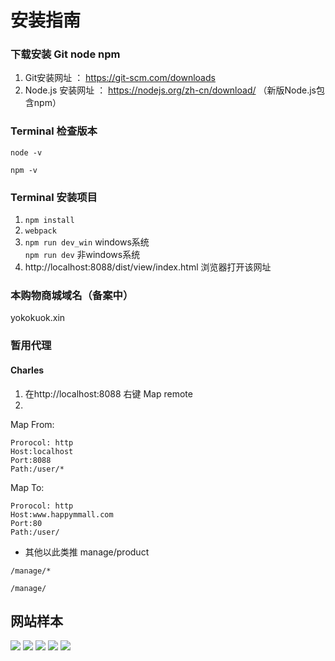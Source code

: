 # 安装指南

### 下载安装 Git node npm

1. Git安装网址      ：  https://git-scm.com/downloads
2. Node.js 安装网址 ：  https://nodejs.org/zh-cn/download/ （新版Node.js包含npm）

### Terminal 检查版本
```
node -v  
```
```
npm -v
```

### Terminal 安装项目

1. ```npm install```
2. ```webpack ```
3. ```npm run dev_win```  windows系统   
   ```npm run dev```    非windows系统
4. http://localhost:8088/dist/view/index.html  浏览器打开该网址

### 本购物商城域名（备案中）

yokokuok.xin

### 暂用代理

#### Charles

1. 在http://localhost:8088 右键 Map remote 
2.  

Map From:
```
Prorocol: http
Host:localhost 
Port:8088
Path:/user/*
```

Map To:

```
Prorocol: http
Host:www.happymmall.com
Port:80
Path:/user/
```

- 其他以此类推 manage/product
```
/manage/*
```

```
/manage/
```


## 网站样本

<img src="./others/1.png">
<img src="./others/2.png">
<img src="./others/3.png">
<img src="./others/4.png">
<img src="./others/5.png">